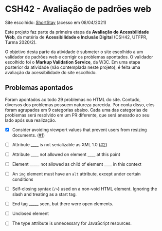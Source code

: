 # CSH42 - Avaliação de padrões web

Site escolhido: [ShortStay](https://shortstaycuritiba.com.br/) (acesso em 08/04/2021)

Este projeto faz parte da primeira etapa da **Avaliação de Acessbilidade Web**, da matéria de **Acessibilidade e Inclusão Digital** (CSH42, UTFPR, Turma 2020/2).

O objetivo desta parte da atividade é submeter o site escolhido a um validador de padrões web e corrigir os problemas apontados. O validador escolhido foi o **Markup Validation Service**, da W3C. Em uma etapa posterior da atividade (não contemplada neste projeto), é feita uma avaliação da acessibilidade do site escolhido.

## Problemas apontados

Foram apontados ao todo 29 problemas no HTML do site. Contudo, diversos dos problemas possuem natureza parecida. Por conta disso, eles foram agrupados em 9 categorias abaixo. Cada uma das categorias de problemas será resolvido em um PR diferente, que será anexado ao seu lado após sua realização.

- [x] Consider avoiding viewport values that prevent users from resizing documents. ([#1](https://github.com/eduardo-otte/acessibilidade-padroes-web/pull/1))

- [ ] Attribute ____ is not serializable as XML 1.0 ([#2](https://github.com/eduardo-otte/acessibilidade-padroes-web/pull/2))

- [ ] Attribute ____ not allowed on element ____ at this point

- [ ] Element _____ not allowed as child of element ____ in this context

- [ ] An `img` element must have an `alt` attribute, except under certain conditions

- [ ] Self-closing syntax (`/>`) used on a non-void HTML element. Ignoring the slash and treating as a start tag.

- [ ] End tag _____ seen, but there were open elements.

- [ ] Unclosed element

- [ ] The type attribute is unnecessary for JavaScript resources.
